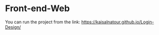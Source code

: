 # Front-end-Web

You can run the project from the link:
https://kaisalnatour.github.io/Login-Design/
